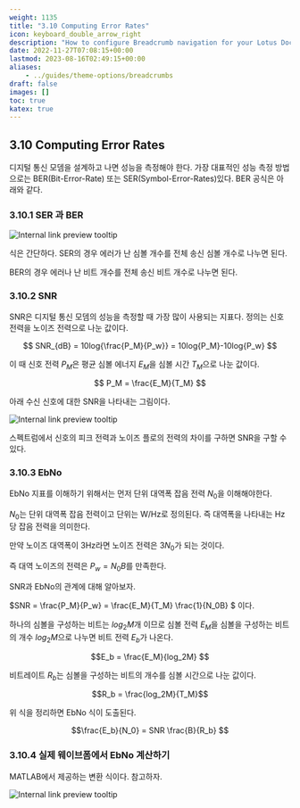 ```yaml
---
weight: 1135
title: "3.10 Computing Error Rates"
icon: keyboard_double_arrow_right
description: "How to configure Breadcrumb navigation for your Lotus Docs site."
date: 2022-11-27T07:08:15+00:00
lastmod: 2023-08-16T02:49:15+00:00
aliases:
    - ../guides/theme-options/breadcrumbs
draft: false
images: []
toc: true
katex: true
---
```



## 3.10 Computing Error Rates
디지털 통신 모뎀을 설계하고 나면 성능을 측정해야 한다. 가장 대표적인 성능 측정 방법으로는 BER(Bit-Error-Rate) 또는 SER(Symbol-Error-Rates)있다.
BER 공식은 아래와 같다.

### 3.10.1 SER 과 BER
![Internal link preview tooltip](/images/content/ber/pic1.png) 

식은 간단하다. SER의 경우 에러가 난 심볼 개수를 전체 송신 심볼 개수로 나누면 된다.

BER의 경우 에러나 난 비트 개수를 전체 송신 비트 개수로 나누면 된다.

### 3.10.2 SNR

SNR은 디지털 통신 모뎀의 성능을 측정할 때 가장 많이 사용되는 지표다. 정의는 신호 전력을 노이즈 전력으로 나눈 값이다.

$$ SNR_{dB} = 10log{\frac{P_M}{P_w}} = 10log{P_M}-10log{P_w} $$

이 때 신호 전력 $P_M$은 평균 심볼 에너지 $E_M$을 심볼 시간 $T_M$으로 나눈 값이다.

$$ P_M = \frac{E_M}{T_M} $$

아래 수신 신호에 대한 SNR을 나타내는 그림이다.

![Internal link preview tooltip](/images/content/ber/pic2.png) 

스펙트럼에서 신호의 피크 전력과 노이즈 플로의 전력의 차이를 구하면 SNR을 구할 수 있다.

### 3.10.3 EbNo

EbNo 지표를 이해하기 위해서는 먼저 단위 대역폭 잡음 전력 $N_0$을 이해해야한다.

$N_0$는 단위 대역폭 잡음 전력이고 단위는 W/Hz로 정의된다. 즉 대역폭을 나타내는 Hz당 잡음 전력을 의미한다.

만약 노이즈 대역폭이 3Hz라면 노이즈 전력은 $3N_0$가 되는 것이다.

즉 대역 노이즈의 전력은 $P_w = N_0B$를 만족한다.

SNR과 EbNo의 관계에 대해 알아보자.

$SNR = \frac{P_M}{P_w} = \frac{E_M}{T_M}  \frac{1}{N_0B} $ 이다.

하나의 심볼을 구성하는 비트는 $log_2M$개 이므로 심볼 전력 $E_M$을 심볼을 구성하는 비트의 개수 $log_2M$으로 나누면 비트 전력 $E_b$가 나온다.

$$E_b = \frac{E_M}{log_2M} $$

비트레이트 $R_b$는 심볼을 구성하는 비트의 개수를 심볼 시간으로 나눈 값이다.

$$R_b = \frac{log_2M}{T_M}$$

위 식을 정리하면 EbNo 식이 도출된다.

$$\frac{E_b}{N_0} = SNR \frac{B}{R_b} $$

### 3.10.4 실제 웨이브폼에서 EbNo 계산하기

MATLAB에서 제공하는 변환 식이다. 참고하자.


![Internal link preview tooltip](/images/content/ber/pic4.png) 